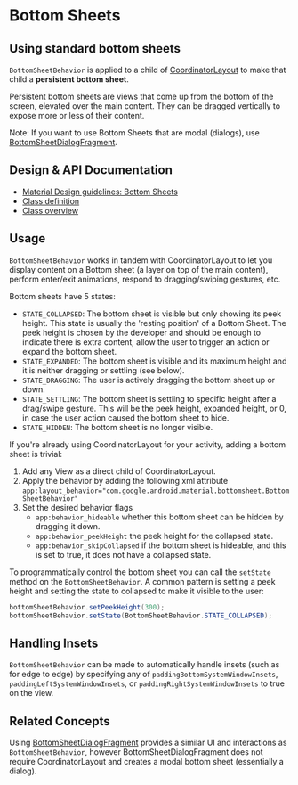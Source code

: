<!--docs:
title: "Bottom Sheets"
layout: detail
section: components
excerpt: "Bottom sheets slide up from the bottom of the screen to reveal more content."
iconId: bottom_sheet
path: /catalog/bottom-sheet-behavior/
-->

# Bottom Sheets

## Using standard bottom sheets

`BottomSheetBehavior` is applied to a child of
[CoordinatorLayout](https://developer.android.com/reference/androidx/coordinatorlayout/widget/CoordinatorLayout)
to make that child a **persistent bottom sheet**.

Persistent bottom sheets are views that come up from the bottom of the
screen, elevated over the main content. They can be dragged vertically to
expose more or less of their content.

Note: If you want to use Bottom Sheets that are modal (dialogs), use
[BottomSheetDialogFragment](BottomSheetDialogFragment.md).

## Design & API Documentation

-   [Material Design guidelines: Bottom Sheets](https://material.io/go/design-sheets-bottom#bottom-sheets-persistent-bottom-sheets)
-   [Class definition](https://github.com/material-components/material-components-android/tree/master/lib/java/com/google/android/material/bottomsheet/BottomSheetBehavior.java)
-   [Class overview](https://developer.android.com/reference/com/google/android/material/bottomsheet/BottomSheetBehavior)

## Usage

`BottomSheetBehavior` works in tandem with CoordinatorLayout to let you display
content on a Bottom sheet (a layer on top of the main content), perform
enter/exit animations, respond to dragging/swiping gestures, etc.

Bottom sheets have 5 states:

-   `STATE_COLLAPSED`: The bottom sheet is visible but only showing its peek
    height. This state is usually the 'resting position' of a Bottom Sheet. The
    peek height is chosen by the developer and should be enough to indicate
    there is extra content, allow the user to trigger an action or expand the
    bottom sheet.
-   `STATE_EXPANDED`: The bottom sheet is visible and its maximum height and it
    is neither dragging or settling (see below).
-   `STATE_DRAGGING`: The user is actively dragging the bottom sheet up or down.
-   `STATE_SETTLING`: The bottom sheet is settling to specific height after a
    drag/swipe gesture. This will be the peek height, expanded height, or
    0, in case the user action caused the bottom sheet to hide.
-   `STATE_HIDDEN`: The bottom sheet is no longer visible.

If you're already using CoordinatorLayout for your activity, adding a bottom
sheet is trivial:

1.  Add any View as a direct child of CoordinatorLayout.
2.  Apply the behavior by adding the following xml attribute
    `app:layout_behavior="com.google.android.material.bottomsheet.BottomSheetBehavior"`
3.  Set the desired behavior flags
    -   `app:behavior_hideable` whether this bottom sheet can be hidden by
        dragging it down.
    -   `app:behavior_peekHeight` the peek height for the collapsed state.
    -   `app:behavior_skipCollapsed` if the bottom sheet is hideable, and this
        is set to true, it does not have a collapsed state.

To programmatically control the bottom sheet you can call the `setState` method
on the `BottomSheetBehavior`. A common pattern is setting a peek height and
setting the state to collapsed to make it visible to the user:

```java
bottomSheetBehavior.setPeekHeight(300);
bottomSheetBehavior.setState(BottomSheetBehavior.STATE_COLLAPSED);
```

## Handling Insets

`BottomSheetBehavior` can be made to automatically handle insets (such as for
edge to edge) by specifying any of `paddingBottomSystemWindowInsets`,
`paddingLeftSystemWindowInsets`, or `paddingRightSystemWindowInsets` to true on
the view.

## Related Concepts

Using [BottomSheetDialogFragment](BottomSheetDialogFragment.md) provides a
similar UI and interactions as `BottomSheetBehavior`, however
BottomSheetDialogFragment does not require CoordinatorLayout and creates a modal
bottom sheet (essentially a dialog).

